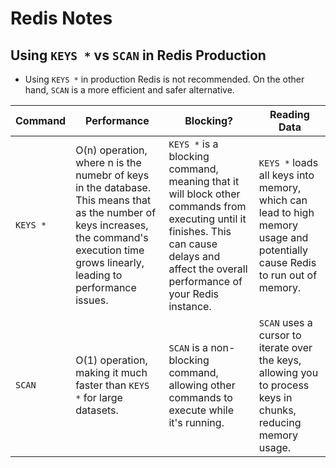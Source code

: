 # Redis Notes

## Using `KEYS *` vs `SCAN` in Redis Production

- Using `KEYS *` in production Redis is not recommended. On the other hand, `SCAN` is a more efficient and safer alternative.

|Command|Performance|Blocking?|Reading Data|
|---|---|---|---|
|`KEYS *`|O(n) operation, where n is the numebr of keys in the database. This means that as the number of keys increases, the command's execution time grows linearly, leading to performance issues.|`KEYS *` is a blocking command, meaning that it will block other commands from executing until it finishes. This can cause delays and affect the overall performance of your Redis instance.|`KEYS *` loads all keys into memory, which can lead to high memory usage and potentially cause Redis to run out of memory.|
|`SCAN`|O(1) operation, making it much faster than `KEYS *` for large datasets.|`SCAN` is a non-blocking command, allowing other commands to execute while it's running.|`SCAN` uses a cursor to iterate over the keys, allowing you to process keys in chunks, reducing memory usage.|